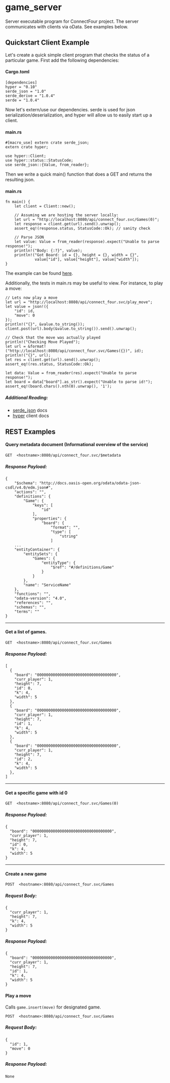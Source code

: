 # game_server
Server executable program for ConnectFour project. The server communicates with clients via oData. See examples below.

## Quickstart Client Example
Let's create a quick simple client program that checks the status of a particular game. First add the following dependencies:
#### Cargo.toml
```
[dependencies]           
hyper = "0.10"           
serde_json = "1.0"       
serde_derive = "1.0.4"   
serde = "1.0.4"          
```
Now let's extern/use our dependencies. serde is used for json serialization/deserialization, and hyper will allow us to easily start up a client. 
#### main.rs
```
#[macro_use] extern crate serde_json;  
extern crate hyper;                    
                                       
use hyper::Client;                     
use hyper::status::StatusCode;         
use serde_json::{Value, from_reader};  
```
Then we write a quick main() function that does a GET and returns the resulting json. 
#### main.rs
```
fn main() {                                                                       
    let client = Client::new();                                                   
                                                                                  
    // Assuming we are hosting the server locally:                                
    let url = "http://localhost:8080/api/connect_four.svc/Games(0)";              
    let response = client.get(url).send().unwrap();                               
    assert_eq!(response.status, StatusCode::Ok); // sanity check                  
                                                                                  
    // Parse JSON                                                                 
    let value: Value = from_reader(response).expect("Unable to parse response!"); 
    println!("Body: {:?}", value);                                                
    println!("Got Board: id = {}, height = {}, width = {}",                       
             value["id"], value["height"], value["width"]);                       
}                                                                                 
```
The example can be found [here](https://github.com/mmgeorge/game_client_example).

Additionally, the tests in main.rs may be useful to view. For instance, to play a move: 
```
// Lets now play a move                                                         
let url = "http://localhost:8080/api/connect_four.svc/play_move";               
let value = json!({                                                             
    "id": id,                                                                   
    "move": 0                                                                   
});                                                                             
println!("{}", &value.to_string());                                             
client.post(url).body(&value.to_string()).send().unwrap();                      
                                                                                
// Check that the move was actually played                                      
println!("Checking Move Played");                                               
let url = &format!("http://localhost:8080/api/connect_four.svc/Games({})", id); 
println!("{}", url);                                                            
let res = client.get(url).send().unwrap();                                      
assert_eq!(res.status, StatusCode::Ok);                                         
                                                                                
let data: Value = from_reader(res).expect("Unable to parse response!");         
let board = data["board"].as_str().expect("Unable to parse id!");               
assert_eq!(board.chars().nth(0).unwrap(), '1');                                 
```


##### Additional Reading: 
- [serde_json](https://docs.serde.rs/serde_json/) docs
- [hyper](https://hyper.rs/hyper/v0.10.9/hyper/client/struct.Client.html) client docs

## REST Examples
#### Query metadata document (Informational overview of the service)

`GET  <hostname>:8080/api/connect_four.svc/$metadata`

##### Response Payload:
```
{
    "$schema": "http://docs.oasis-open.org/odata/odata-json-csdl/v4.0/edm.json#",
    "actions": "",
    "definitions": {
        "Game": {
            "keys": [
                "id"
            ],
            "properties": {
                "board": {
                    "format": "",
                    "type": [
                        "string"
                    ]
    ...
    "entityContainer": {
        "entitySets": {
            "Games": {
                "entityType": {
                    "$ref": "#/definitions/Game"
                }
            }
        },
        "name": "ServiceName"
    },
    "functions": "",
    "odata-version": "4.0",
    "references": "",
    "schemas": "",
    "terms": ""
}
```
---

#### Get a list of games. 
`GET  <hostname>:8080/api/connect_four.svc/Games`

##### Response Payload:
```
[
  {
    "board": "00000000000000000000000000000000000",
    "curr_player": 1,
    "height": 7,
    "id": 0,
    "k": 4,
    "width": 5
  },
  {
    "board": "00000000000000000000000000000000000",
    "curr_player": 1,
    "height": 7,
    "id": 1,
    "k": 4,
    "width": 5
  },
  {
    "board": "00000000000000000000000000000000000",
    "curr_player": 1,
    "height": 7,
    "id": 2,
    "k": 4,
    "width": 5
  },
]
```
---

#### Get a specific game with id 0
`GET  <hostname>:8080/api/connect_four.svc/Games(0)`

##### Response Payload:
```
{
  "board": "00000000000000000000000000000000000",
  "curr_player": 1,
  "height": 7,
  "id": 0,
  "k": 4,
  "width": 5
}
```
---

#### Create a new game
`POST  <hostname>:8080/api/connect_four.svc/Games`
##### Request Body:
```
{
  "curr_player": 1,
  "height": 7,
  "k": 4,
  "width": 5
}
```

##### Response Payload:
```
{
  "board": "00000000000000000000000000000000000",
  "curr_player": 1,
  "height": 7,
  "id": 1,
  "k": 4,
  "width": 5
}
```


#### Play a move
Calls `game.insert(move)` for designated game.

`POST  <hostname>:8080/api/connect_four.svc/Games`
##### Request Body:
```
{
  "id": 1,
  "move": 0
}
```

##### Response Payload:
```
None
```
